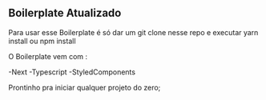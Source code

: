 
## Boilerplate Atualizado

Para usar esse Boilerplate é só dar um git clone nesse repo
e executar yarn install ou npm install

O Boilerplate vem com :

-Next
-Typescript
-StyledComponents

Prontinho pra iniciar qualquer projeto do zero;


